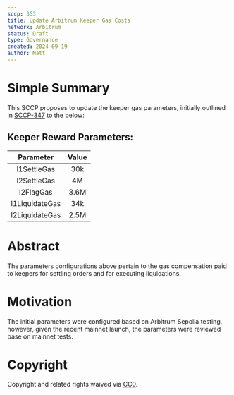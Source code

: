 ```yaml
---
sccp: 353
title: Update Arbitrum Keeper Gas Costs
network: Arbitrum
status: Draft
type: Governance
created: 2024-09-19
author: Matt
---
```


# Simple Summary

This SCCP proposes to update the keeper gas parameters, initially outlined in [SCCP-347](https://sips.synthetix.io/sccp/sccp-347/) to the below:

## Keeper Reward Parameters:

|     **Parameter**     | **Value** |
|:---------------------:|:---------:|
|      l1SettleGas      |   30k     |
|      l2SettleGas      |    4M     |
|       l2FlagGas       |   3.6M    |
|     l1LiquidateGas    |   34k     |
|     l2LiquidateGas    |  2.5M     |


# Abstract

The parameters configurations above pertain to the gas compensation paid to keepers for settling orders and for executing liquidations.


# Motivation

The initial parameters were configured based on Arbitrum Sepolia testing, however, given the recent mainnet launch, the parameters were reviewed base on mainnet tests.

# Copyright
Copyright and related rights waived via [CC0](https://creativecommons.org/publicdomain/zero/1.0/).
